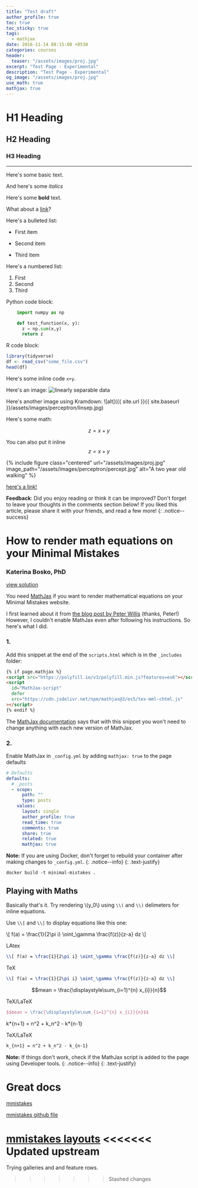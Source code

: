 ```yaml
---
title: "Test draft"
author_profile: true
toc: true
toc_sticky: true
tags:
  - mathjax
date: 2016-11-14 08:15:00 +0530
categories: courses
header:
  teaser: "/assets/images/proj.jpg"
excerpt: "Test Page - Experimental"
description: "Test Page - Experimental"
og_image: "/assets/images/proj.jpg"
use_math: true
mathjax: true
---
```


# H1 Heading

## H2 Heading

### H3 Heading

---

Here's some basic text.

And here's some _italics_

Here's some **bold** text.

What about a [link](https://github.com/dataoptimal)?

Here's a bulleted list:

- First item

* Second item

- Third item

Here's a numbered list:

1. First
2. Second
3. Third

Python code block:

```python
    import numpy as np

    def test_function(x, y):
      z = np.sum(x,y)
      return z
```

R code block:

```r
library(tidyverse)
df <- read_csv("some_file.csv")
head(df)
```

Here's some inline code `x+y`.

Here's an image:
<img src="{{ site.url }}{{ site.baseurl }}/assets/images/perceptron/linsep.jpg" alt="linearly separable data">

Here's another image using Kramdown:
![alt]({{ site.url }}{{ site.baseurl }}/assets/images/perceptron/linsep.jpg)

Here's some math:

$$z=x+y$$

You can also put it inline $$z=x+y$$

{% include figure class="centered" url="/assets/images/proj.jpg" image_path="/assets/images/perceptron/percept.jpg" alt="A two year old walking" %}

[here's a link!](http://www.today.com/parents/unborn-babies-are-hearing-you-loud-clear-8C11005474)

**Feedback**: Did you enjoy reading or think it can be improved? Don't forget to leave your thoughts in the comments section below! If you liked this article, please share it with your friends, and read a few more!
{: .notice--success}

# How to render math equations on your Minimal Mistakes

### Katerina Bosko, PhD

[view solution](https://www.cross-validated.com/How-to-render-math-on-Minimal-Mistakes/)

You need [MathJax](https://www.mathjax.org) if you want to render mathematical equations on your Minimal Mistakes website.

I first learned about it from [the blog post by Peter Willis](http://www.pwills.com/posts/2017/12/20/website.html) (thanks, Peter!) However, I couldn't enable MathJax even after following his instructions. So here's what I did.

### 1.

Add this snippet at the end of the `scripts.html` which is in the `_includes` folder:

```html
{% if page.mathjax %}
<script src="https://polyfill.io/v3/polyfill.min.js?features=es6"></script>
<script
  id="MathJax-script"
  defer
  src="https://cdn.jsdelivr.net/npm/mathjax@3/es5/tex-mml-chtml.js"
></script>
{% endif %}
```

The [MathJax documentation](https://www.mathjax.org/#gettingstarted) says that with this snippet you won't need to change anything with each new version of MathJax.

### 2.

Enable MathJax in `_config.yml` by adding `mathjax: true` to the page defaults

```yml
# Defaults
defaults:
  # _posts
  - scope:
      path: ""
      type: posts
    values:
      layout: single
      author_profile: true
      read_time: true
      comments: true
      share: true
      related: true
      mathjax: true
```

<i class="far fa-sticky-note"></i> **Note:** If you are using Docker, don't forget to rebuild your container after making changes to `_config.yml`.
{: .notice--info}
{: .text-justify}

```
docker build -t minimal-mistakes .
```

## Playing with Maths

Basically that's it. Try rendering \\(y_0\\) using `\\(` and `\\)` delimeters for inline equations.

Use `\\[` and `\\]` to display equations like this one:

\\[ f(a) = \frac{1}{2\pi i} \oint_\gamma \frac{f(z)}{z-a} dz \\]

LAtex

```latex
\\[ f(a) = \frac{1}{2\pi i} \oint_\gamma \frac{f(z)}{z-a} dz \\]
```

TeX

```tex
\\[ f(a) = \frac{1}{2\pi i} \oint_\gamma \frac{f(z)}{z-a} dz \\]
```

$$mean = \frac{\displaystyle\sum_{i=1}^{n} x_{i}}{n}$$

TeX/LaTeX

```tex
$$mean = \frac{\displaystyle\sum_{i=1}^{n} x_{i}}{n}$$
```

k*{n+1} = n^2 + k_n^2 - k*{n-1}

TeX/LaTeX

```tex
k_{n+1} = n^2 + k_n^2 - k_{n-1}
```

<i class="far fa-sticky-note"></i> **Note:** If things don't work, check if the MathJax script is added to the page using Developer tools.
{: .notice--info}
{: .text-justify}

# Great docs

[mmistakes](https://mmistakes.github.io/minimal-mistakes/docs/helpers/)

[mmistakes github file](https://github.com/mmistakes/minimal-mistakes/blob/master/docs/_posts/2010-09-09-post-gallery.md)

[mmistakes layouts](https://mmistakes.github.io/minimal-mistakes/docs/layouts/#splash-page-layout)
<<<<<<< Updated upstream
=======


Trying galleries and and feature rows.
>>>>>>> Stashed changes
